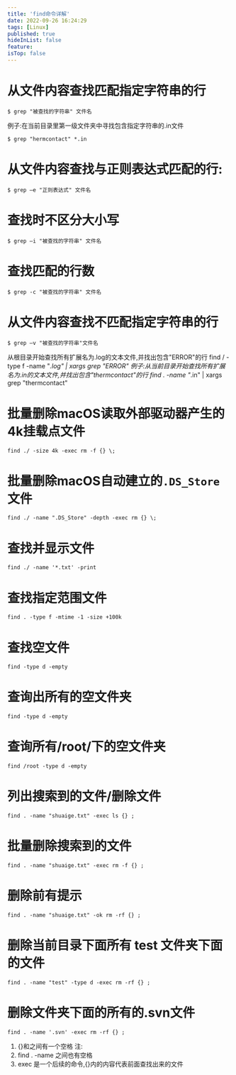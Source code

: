 ```yaml
---
title: 'find命令详解'
date: 2022-09-26 16:24:29
tags: [Linux]
published: true
hideInList: false
feature: 
isTop: false
---
```


# 从文件内容查找匹配指定字符串的行

`$ grep "被查找的字符串" 文件名`

例子:在当前目录里第一级文件夹中寻找包含指定字符串的.in文件

`$ grep "hermcontact" *.in`

# 从文件内容查找与正则表达式匹配的行:

`$ grep –e "正则表达式" 文件名`

# 查找时不区分大小写

`$ grep –i "被查找的字符串" 文件名`

# 查找匹配的行数

`$ grep -c "被查找的字符串" 文件名`

# 从文件内容查找不匹配指定字符串的行

`$ grep –v "被查找的字符串"文件名`

从根目录开始查找所有扩展名为.log的文本文件,并找出包含"ERROR"的行
find / -type f -name "*.log" | xargs grep "ERROR"
例子:从当前目录开始查找所有扩展名为.in的文本文件,并找出包含"thermcontact"的行
find . -name "*.in" | xargs grep "thermcontact"

# 批量删除macOS读取外部驱动器产生的4k挂载点文件

`find ./ -size 4k -exec rm -f {} \;`

# 批量删除macOS自动建立的`.DS_Store`文件

`find ./ -name ".DS_Store" -depth -exec rm {} \;`

# 查找并显示文件

`find ./ -name '*.txt' -print`

# 查找指定范围文件

`find . -type f -mtime -1 -size +100k`

# 查找空文件

`find -type d -empty`

# 查询出所有的空文件夹

`find -type d -empty`

# 查询所有/root/下的空文件夹

`find /root -type d -empty`

# 列出搜索到的文件/删除文件

`find . -name "shuaige.txt" -exec ls {} ;`

# 批量删除搜索到的文件

`find . -name "shuaige.txt" -exec rm -f {} ;`

# 删除前有提示

`find . -name "shuaige.txt" -ok rm -rf {} ;`

# 删除当前目录下面所有 test 文件夹下面的文件

`find . -name "test" -type d -exec rm -rf {} ;`

# 删除文件夹下面的所有的.svn文件

`find . -name '.svn' -exec rm -rf {} ;`

1. {}和之间有一个空格 注:
2. find . -name 之间也有空格 
3. exec 是一个后续的命令,{}内的内容代表前面查找出来的文件
